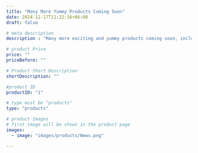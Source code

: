 ```yaml
---
title: "Many More Yummy Products Coming Soon"
date: 2024-12-17T11:22:16+06:00
draft: false

# meta description
description : "Many more exciting and yummy products coming soon, including Cookies, Biscuits, Spices, Instant Mix, Flours..."

# product Price
price: ""
priceBefore: ""

# Product Short Description
shortDescription: ""

#product ID
productID: "1"

# type must be "products"
type: "products"

# product Images
# first image will be shown in the product page
images:
  - image: "images/products/News.png"

---
```

